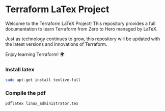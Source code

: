 # Terraform LaTex Project

Welcome to the Terraform LaTeX Project! This repository provides a full documentation to learn Terraform from Zero to Hero managed by LaTeX. 

Just as technology continues to grow, this repository will be updated with the latest versions and innovations of Terraform.

Enjoy learning Terraform! :earth_africa:

### Install latex
```bash
sudo apt-get install texlive-full
```

### Compile the pdf
```bash
pdflatex linux_administrator.tex
```
